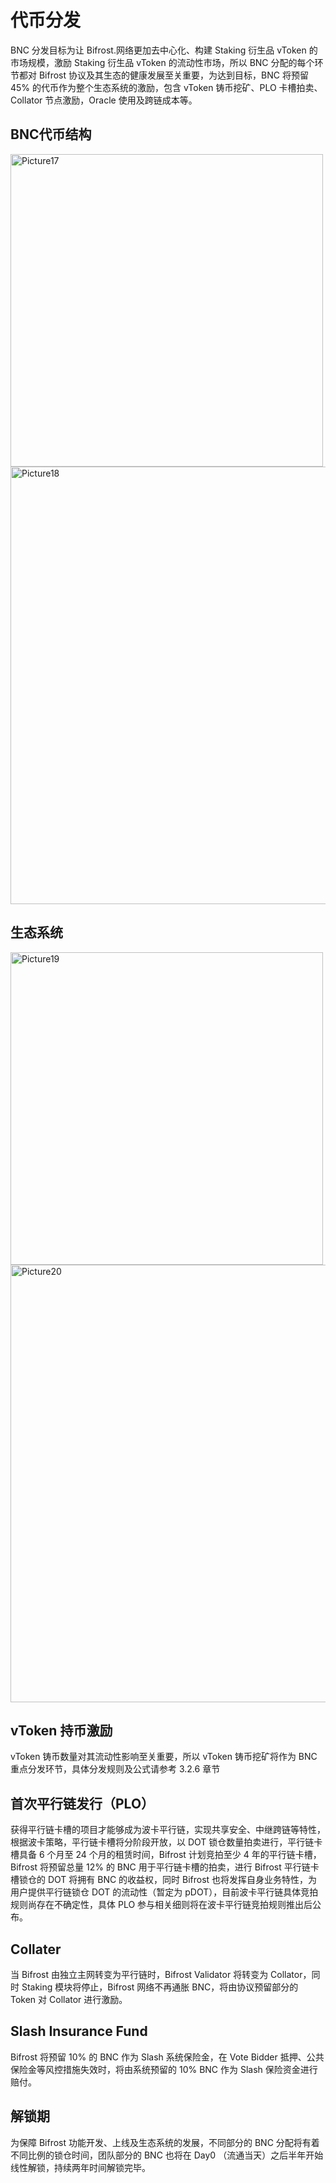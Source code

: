 # 代币分发

BNC 分发目标为让 Bifrost.网络更加去中心化、构建 Staking 衍生品 vToken 的市场规模，激励 Staking 衍生品 vToken 的流动性市场，所以 BNC 分配的每个环节都对 Bifrost 协议及其生态的健康发展至关重要，为达到目标，BNC 将预留 45% 的代币作为整个生态系统的激励，包含 vToken 铸币挖矿、PLO 卡槽拍卖、Collator 节点激励，Oracle 使用及跨链成本等。

## BNC代币结构

<img :src="$withBase('/zh/Picture17.png' )" alt="Picture17" width="500px"/>

<img :src="$withBase('/zh/Picture18.png')" alt="Picture18" width="700px"/>

## 生态系统

<img :src="$withBase('/zh/Picture19.png')" alt="Picture19" width="500px"/>

<img :src="$withBase('/zh/Picture20.png')" alt="Picture20" width="700px"/>

## vToken 持币激励

vToken 铸币数量对其流动性影响至关重要，所以 vToken 铸币挖矿将作为 BNC 重点分发环节，具体分发规则及公式请参考 3.2.6 章节

## 首次平行链发行（PLO）

获得平行链卡槽的项目才能够成为波卡平行链，实现共享安全、中继跨链等特性，根据波卡策略，平行链卡槽将分阶段开放，以 DOT 锁仓数量拍卖进行，平行链卡槽具备 6 个月至 24 个月的租赁时间，Bifrost 计划竞拍至少 4 年的平行链卡槽，Bifrost 将预留总量 12% 的 BNC 用于平行链卡槽的拍卖，进行 Bifrost 平行链卡槽锁仓的 DOT 将拥有 BNC 的收益权，同时 Bifrost 也将发挥自身业务特性，为用户提供平行链锁仓 DOT 的流动性（暂定为 pDOT），目前波卡平行链具体竞拍规则尚存在不确定性，具体 PLO 参与相关细则将在波卡平行链竞拍规则推出后公布。

## Collater

当 Bifrost 由独立主网转变为平行链时，Bifrost Validator 将转变为 Collator，同时 Staking 模块将停止，Bifrost 网络不再通胀 BNC，将由协议预留部分的 Token 对 Collator 进行激励。

## Slash Insurance Fund

Bifrost 将预留 10% 的 BNC 作为 Slash 系统保险金，在 Vote Bidder 抵押、公共保险金等风控措施失效时，将由系统预留的 10% BNC 作为 Slash 保险资金进行赔付。

## 解锁期

为保障 Bifrost 功能开发、上线及生态系统的发展，不同部分的 BNC 分配将有着不同比例的锁仓时间，团队部分的 BNC 也将在 Day0 （流通当天）之后半年开始线性解锁，持续两年时间解锁完毕。
